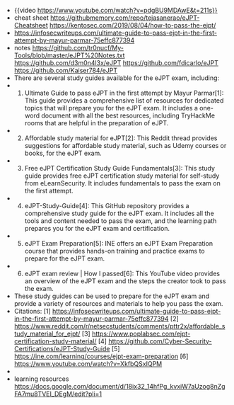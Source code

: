 - {{video https://www.youtube.com/watch?v=pdgBU9MDAwE&t=211s}}
- cheat sheet https://githubmemory.com/repo/tejasanerao/eJPT-Cheatsheet https://kentosec.com/2019/08/04/how-to-pass-the-ejpt/
- https://infosecwriteups.com/ultimate-guide-to-pass-ejpt-in-the-first-attempt-by-mayur-parmar-75effc877394
- notes https://github.com/tr0nucf/My-Tools/blob/master/eJPT%20Notes.txt https://github.com/d3m0n4l3x/eJPT
  https://github.com/fdicarlo/eJPT
  https://github.com/Kaiser784/eJPT
- There are several study guides available for the eJPT exam, including:
- 1. Ultimate Guide to pass eJPT in the first attempt by Mayur Parmar[1]: This guide provides a comprehensive list of resources for dedicated topics that will prepare you for the eJPT exam. It includes a one-word document with all the best resources, including TryHackMe rooms that are helpful in the preparation of eJPT.
- 2. Affordable study material for eJPT[2]: This Reddit thread provides suggestions for affordable study material, such as Udemy courses or books, for the eJPT exam.
- 3. Free eJPT Certification Study Guide Fundamentals[3]: This study guide provides free eJPT certification study material for self-study from eLearnSecurity. It includes fundamentals to pass the exam on the first attempt.
- 4. eJPT-Study-Guide[4]: This GitHub repository provides a comprehensive study guide for the eJPT exam. It includes all the tools and content needed to pass the exam, and the learning path prepares you for the eJPT exam and certification.
- 5. eJPT Exam Preparation[5]: INE offers an eJPT Exam Preparation course that provides hands-on training and practice exams to prepare for the eJPT exam.
- 6. eJPT exam review | How I passed[6]: This YouTube video provides an overview of the eJPT exam and the steps the creator took to pass the exam.
- These study guides can be used to prepare for the eJPT exam and provide a variety of resources and materials to help you pass the exam.
- Citations:
  [1] https://infosecwriteups.com/ultimate-guide-to-pass-ejpt-in-the-first-attempt-by-mayur-parmar-75effc877394
  [2] https://www.reddit.com/r/netsecstudents/comments/pttr2x/affordable_study_material_for_ejpt/
  [3] https://www.poplabsec.com/ejpt-certification-study-material/
  [4] https://github.com/Cyber-Security-Certifications/eJPT-Study-Guide
  [5] https://ine.com/learning/courses/ejpt-exam-preparation
  [6] https://www.youtube.com/watch?v=XkfbQSxIQPM
-
- learning resources https://docs.google.com/document/d/18ix32_14hfPg_kvxiW7aUzog8nZgFA7mu8TVEI_DEgM/edit?pli=1